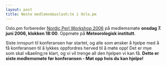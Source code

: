 ```yaml
---
layout: post
title: Neste medlemsm&oslash;te i Oslo.pm
---
```

<p>Oslo.pm forbereder <a href="http://www.perlworkshop.no/npw2006/">Nordic Perl Workshop 2006</a> på
medlemsmøte <strong>onsdag 7. juni 2006, klokken 18:00</strong>. Oppmøte på
<strong>Meteorologisk institutt</strong>.</p>

<p>
Siste innspurt til konferansen har startet, og alle som ønsker å
hjelpe med å få konferansen til å lykkes oppfordres herved
til å møte opp! Det er mye som skal v&amp;aeling;re klart, og vi vil
trenge all den hjelpen vi kan få. <strong>Dette er siste medlemsmøte
før konferansen - Møt opp hvis du kan hjelpe!</strong>
</p>
